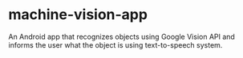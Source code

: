 # machine-vision-app
An Android app that recognizes objects using Google Vision API and informs the user what the object is using text-to-speech system.

